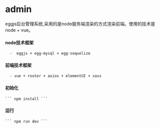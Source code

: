# admin
eggjs后台管理系统,采用的是node服务端渲染的方式渲染前端。使用的技术是node + vue。
  #### node技术框架
      -  eggjs + egg-mysql + egg-sequelize
 
  #### 前端技术框架
      - vue + router + axios + elementUI + sass
  #### 初始化
    ``` npm install ```
  #### 运行
    ``` npm run dev ```